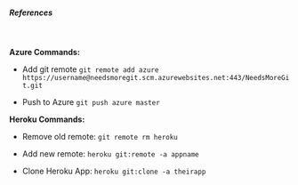 ##### References
<br>

**Azure Commands:**

- Add git remote
`git remote add azure https://username@needsmoregit.scm.azurewebsites.net:443/NeedsMoreGit.git`

- Push to Azure
`git push azure master`



**Heroku Commands:**

- Remove old remote:
`git remote rm heroku`

- Add new remote:
`heroku git:remote -a appname`

- Clone Heroku App:
`heroku git:clone -a theirapp`
